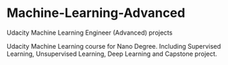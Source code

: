 # Machine-Learning-Advanced
Udacity Machine Learning Engineer (Advanced) projects

Udacity Machine Learning course for Nano Degree. Including Supervised Learning, Unsupervised Learning, 
Deep Learning and Capstone project.
